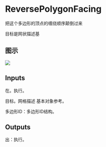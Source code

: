 # ReversePolygonFacing

把这个多边形的顶点的缠绕顺序颠倒过来

目标是网状描述基

## 图示

![]($-20221218-20045685.png)

## Inputs

在。执行。

目标。网格描述 基本对象参考。

多边形ID：多边形ID结构。  

## Outputs

出：执行。

